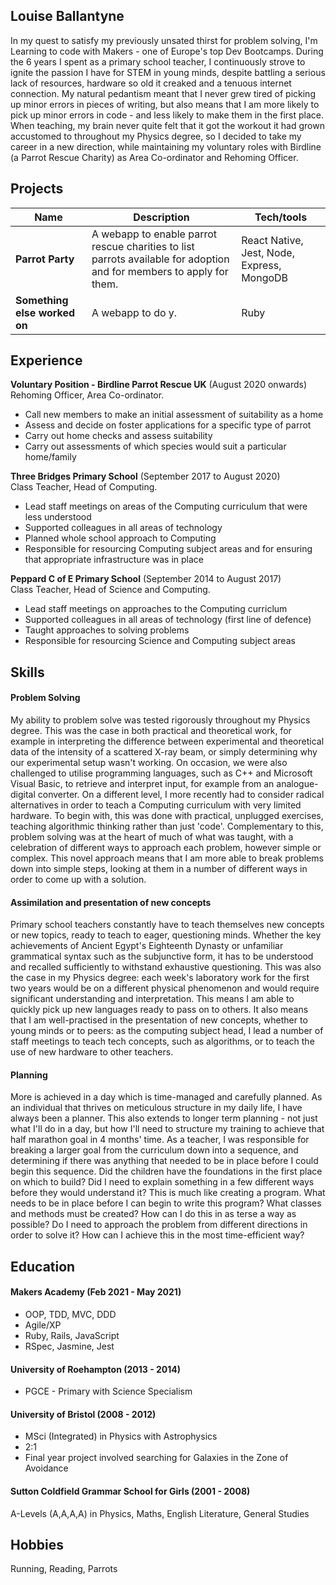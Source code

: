 ## Louise Ballantyne

In my quest to satisfy my previously unsated thirst for problem solving, I'm Learning to code with Makers - one of Europe's top Dev Bootcamps. During the 6 years I spent as a primary school teacher, I continuously strove to ignite the passion I have for STEM in young minds, despite battling a serious lack of resources, hardware so old it creaked and a tenuous internet connection. My natural pedantism meant that I never grew tired of picking up minor errors in pieces of writing, but also means that I am more likely to pick up minor errors in code - and less likely to make them in the first place. When teaching, my brain never quite felt that it got the workout it had grown accustomed to throughout my Physics degree, so I decided to take my career in a new direction, while maintaining my voluntary roles with Birdline (a Parrot Rescue Charity) as Area Co-ordinator and Rehoming Officer.

## Projects

| Name                         | Description       | Tech/tools        |
| ---------------------------- | ----------------- | ----------------- |
| **Parrot Party**             | A webapp to enable parrot rescue charities to list parrots available for adoption and for members to apply for them. | React Native, Jest, Node, Express, MongoDB |
| **Something else worked on** | A webapp to do y. | Ruby              |

## Experience

**Voluntary Position - Birdline Parrot Rescue UK** (August 2020 onwards)  
Rehoming Officer, Area Co-ordinator.

- Call new members to make an initial assessment of suitability as a home
- Assess and decide on foster applications for a specific type of parrot
- Carry out home checks and assess suitability
- Carry out assessments of which species would suit a particular home/family

**Three Bridges Primary School** (September 2017 to August 2020)  
Class Teacher, Head of Computing.

- Lead staff meetings on areas of the Computing curriculum that were less understood
- Supported colleagues in all areas of technology
- Planned whole school approach to Computing 
- Responsible for resourcing Computing subject areas and for ensuring that appropriate infrastructure was in place

**Peppard C of E Primary School** (September 2014 to August 2017)  
Class Teacher, Head of Science and Computing.

- Lead staff meetings on approaches to the Computing curriclum
- Supported colleagues in all areas of technology (first line of defence)
- Taught approaches to solving problems
- Responsible for resourcing Science and Computing subject areas

## Skills

#### Problem Solving

My ability to problem solve was tested rigorously throughout my Physics degree. This was the case in both practical and theoretical work, for example in interpreting the difference between experimental and theoretical data of the intensity of a scattered X-ray beam, or simply determining why our experimental setup wasn't working. On occasion, we were also challenged to utilise programming languages, such as C++ and Microsoft Visual Basic, to retrieve and interpret input, for example from an analogue-digital converter.  On a different level, I more recently had to consider radical alternatives in order to teach a Computing curriculum with very limited hardware. To begin with, this was done with practical, unplugged exercises, teaching algorithmic thinking rather than just 'code'. Complementary to this, problem solving was at the heart of much of what was taught, with a celebration of different ways to approach each problem, however simple or complex. This novel approach means that I am more able to break problems down into simple steps, looking at them in a number of different ways in order to come up with a solution.

#### Assimilation and presentation of new concepts

Primary school teachers constantly have to teach themselves new concepts or new topics, ready to teach to eager, questioning minds. Whether the key achievements of Ancient Egypt's Eighteenth Dynasty or unfamiliar grammatical syntax such as the subjunctive form, it has to be understood and recalled sufficiently to withstand exhaustive questioning. This was also the case in my Physics degree: each week's laboratory work for the first two years would be on a different physical phenomenon and would require significant understanding and interpretation. This means I am able to quickly pick up new languages ready to pass on to others. It also means that I am well-practised in the presentation of new concepts, whether to young minds or to peers: as the computing subject head, I lead a number of staff meetings to teach tech concepts, such as algorithms, or to teach the use of new hardware to other teachers. 

#### Planning

More is achieved in a day which is time-managed and carefully planned. As an individual that thrives on meticulous structure in my daily life, I have always been a planner. This also extends to longer term planning - not just what I'll do in a day, but how I'll need to structure my training to achieve that half marathon goal in 4 months' time. As a teacher, I was responsible for breaking a larger goal from the curriculum down into a sequence, and determining if there was anything that needed to be in place before I could begin this sequence. Did the children have the foundations in the first place on which to build? Did I need to explain something in a few different ways before they would understand it? This is much like creating a program. What needs to be in place before I can begin to write this program? What classes and methods must be created? How can I do this in as terse a way as possible? Do I need to approach the problem from different directions in order to solve it? How can I achieve this in the most time-efficient way?

## Education

#### Makers Academy (Feb 2021 - May 2021)

- OOP, TDD, MVC, DDD
- Agile/XP
- Ruby, Rails, JavaScript
- RSpec, Jasmine, Jest

#### University of Roehampton (2013 - 2014)

- PGCE - Primary with Science Specialism

#### University of Bristol (2008 - 2012)

- MSci (Integrated) in Physics with Astrophysics
- 2:1
- Final year project involved searching for Galaxies in the Zone of Avoidance

#### Sutton Coldfield Grammar School for Girls (2001 - 2008)

A-Levels (A,A,A,A) in Physics, Maths, English Literature, General Studies

## Hobbies

Running, Reading, Parrots
